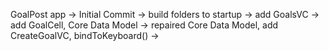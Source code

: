 GoalPost app -> 
Initial Commit -> 
build folders to startup -> 
add GoalsVC -> 
add GoalCell, Core Data Model -> 
repaired Core Data Model, add CreateGoalVC, bindToKeyboard() -> 
